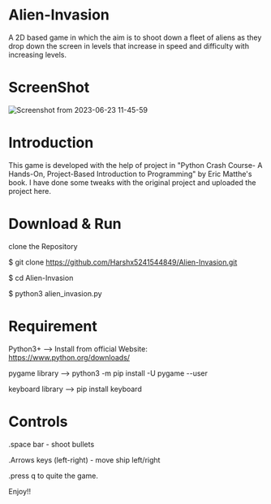 # Alien-Invasion

A 2D based game in which the aim is to shoot down a fleet of aliens as they drop down the screen in levels that increase in speed and difficulty with increasing levels.  

# ScreenShot

![Screenshot from 2023-06-23 11-45-59](https://github.com/Harshx5241544849/Alien-Invasion/assets/74664383/c4826f36-6d36-4781-ba14-625d4477d5ca)

# Introduction

This game is developed with the help of project in "Python Crash Course- A Hands-On, Project-Based Introduction to Programming" by Eric Matthe's book. 
I have done some tweaks with the original project and uploaded the project here.

# Download & Run

clone the Repository

$ git clone https://github.com/Harshx5241544849/Alien-Invasion.git

$ cd Alien-Invasion

$ python3 alien_invasion.py

# Requirement

Python3+         --> Install from official Website: https://www.python.org/downloads/

pygame library   --> python3 -m pip install -U pygame --user

keyboard library --> pip install keyboard
 
# Controls

  .space bar - shoot bullets
  
  .Arrows keys (left-right) - move ship left/right
  
  .press q to quite the game.

Enjoy!!
